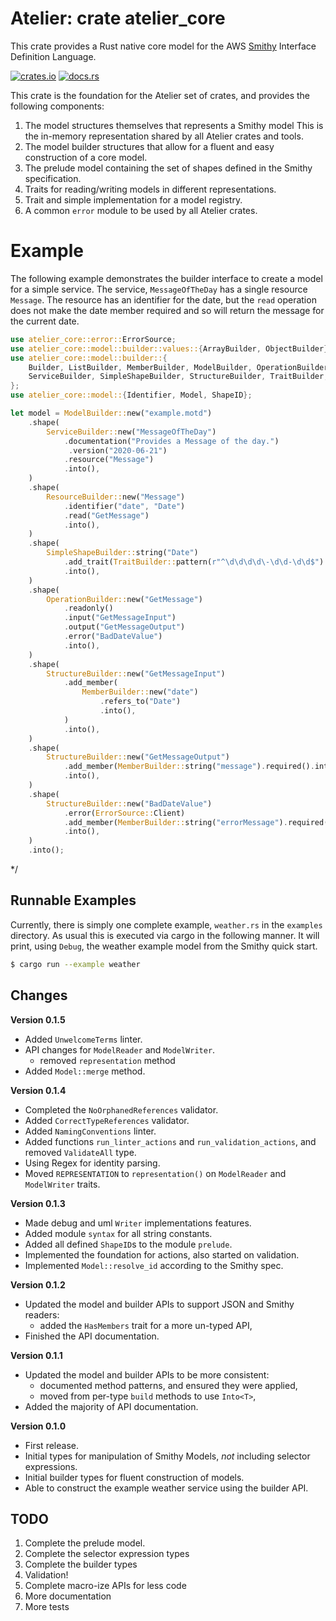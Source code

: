 # Atelier: crate atelier_core

This crate provides a Rust native core model for the AWS [Smithy](https://github.com/awslabs/smithy) Interface 
Definition Language.

[![crates.io](https://img.shields.io/crates/v/atelier_core.svg)](https://crates.io/crates/atelier_core)
[![docs.rs](https://docs.rs/atelier_core/badge.svg)](https://docs.rs/atelier_core)

This crate is the foundation for the Atelier set of crates, and provides the following components:

1. The model structures themselves that represents a Smithy model This is the in-memory representation shared by all 
   Atelier crates and tools.
1. The model builder structures that allow for a fluent and easy construction of a core model.
1. The prelude model containing the set of shapes defined in the Smithy specification.
1. Traits for reading/writing models in different representations.
1. Trait and simple implementation for a model registry.
1. A common `error` module to be used by all Atelier crates.

# Example

The following example demonstrates the builder interface to create a model for a simple service. The
service, `MessageOfTheDay` has a single resource `Message`. The resource has an identifier for the 
date, but the `read` operation does not make the date member required and so will return the message
for the current date.

```rust
use atelier_core::error::ErrorSource;
use atelier_core::model::builder::values::{ArrayBuilder, ObjectBuilder};
use atelier_core::model::builder::{
    Builder, ListBuilder, MemberBuilder, ModelBuilder, OperationBuilder, ResourceBuilder,
    ServiceBuilder, SimpleShapeBuilder, StructureBuilder, TraitBuilder,
};
use atelier_core::model::{Identifier, Model, ShapeID};

let model = ModelBuilder::new("example.motd")
    .shape(
        ServiceBuilder::new("MessageOfTheDay")
            .documentation("Provides a Message of the day.")
             .version("2020-06-21")
            .resource("Message")
            .into(),
    )
    .shape(
        ResourceBuilder::new("Message")
            .identifier("date", "Date")
            .read("GetMessage")
            .into(),
    )
    .shape(
        SimpleShapeBuilder::string("Date")
            .add_trait(TraitBuilder::pattern(r"^\d\d\d\d\-\d\d-\d\d$").into())
            .into(),
    )
    .shape(
        OperationBuilder::new("GetMessage")
            .readonly()
            .input("GetMessageInput")
            .output("GetMessageOutput")
            .error("BadDateValue")
            .into(),
    )
    .shape(
        StructureBuilder::new("GetMessageInput")
            .add_member(
                MemberBuilder::new("date")
                    .refers_to("Date")
                    .into(),
            )
            .into(),
    )
    .shape(
        StructureBuilder::new("GetMessageOutput")
            .add_member(MemberBuilder::string("message").required().into())
            .into(),
    )
    .shape(
        StructureBuilder::new("BadDateValue")
            .error(ErrorSource::Client)
            .add_member(MemberBuilder::string("errorMessage").required().into())
            .into(),
    )
    .into();
```
*/

## Runnable Examples

Currently, there is simply one complete example, `weather.rs` in the `examples` directory. As usual this is executed via
cargo in the following manner. It will print, using `Debug`, the weather example model from the Smithy quick start.

```bash
$ cargo run --example weather
```

## Changes

**Version 0.1.5**

* Added `UnwelcomeTerms` linter.
* API changes for `ModelReader` and `ModelWriter`.
  * removed `representation` method
* Added `Model::merge` method.

**Version 0.1.4**

* Completed the `NoOrphanedReferences` validator.
* Added `CorrectTypeReferences` validator.
* Added `NamingConventions` linter.
* Added functions `run_linter_actions` and `run_validation_actions`, and removed `ValidateAll` type.
* Using Regex for identity parsing.
* Moved `REPRESENTATION` to `representation()` on `ModelReader` and `ModelWriter` traits.

**Version 0.1.3**

* Made debug and uml `Writer` implementations features.
* Added module `syntax` for all string constants.
* Added all defined `ShapeID`s to the module `prelude`.
* Implemented the foundation for actions, also started on validation.
* Implemented `Model::resolve_id` according to the Smithy spec.

**Version 0.1.2**

* Updated the model and builder APIs to support JSON and Smithy readers:
  * added the `HasMembers` trait for a more un-typed API,
* Finished the API documentation.


**Version 0.1.1**

* Updated the model and builder APIs to be more consistent:
  * documented method patterns, and ensured they were applied,
  * moved from per-type `build` methods to use `Into<T>`,
* Added the majority of API documentation.

**Version 0.1.0**

* First release.
* Initial types for manipulation of Smithy Models, _not_ including selector expressions.
* Initial builder types for fluent construction of models.
* Able to construct the example weather service using the builder API.

## TODO

1. Complete the prelude model.
1. Complete the selector expression types
1. Complete the builder types
1. Validation!
2. Complete macro-ize APIs for less code
3. More documentation
4. More tests
